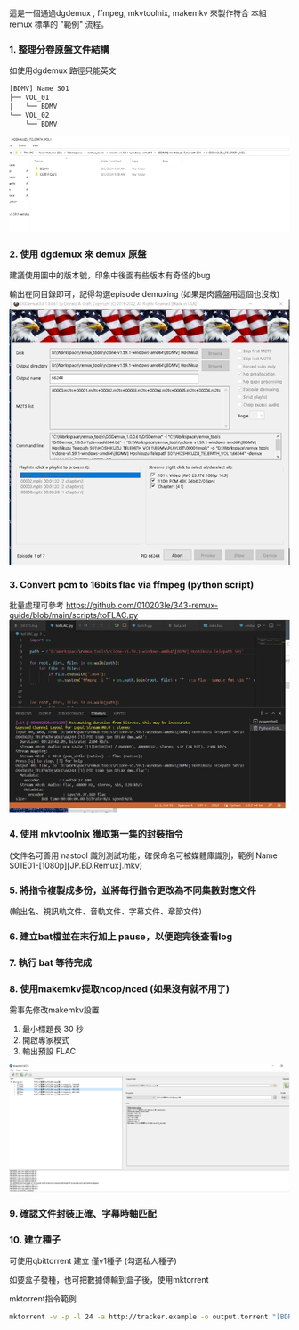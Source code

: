 這是一個通過dgdemux , ffmpeg, mkvtoolnix, makemkv 來製作符合 本組 remux 標準的 "範例" 流程。

### 1.	整理分卷原盤文件結構
如使用dgdemux 路徑只能英文
```
[BDMV] Name S01
├── VOL_01
│   └── BDMV
└── VOL_02
    └── BDMV
```
 ![](img/01.png)
 
### 2. 使用 dgdemux 來 demux 原盤

建議使用圖中的版本號，印象中後面有些版本有奇怪的bug

輸出在同目錄即可，記得勾選episode demuxing (如果是肉醬盤用這個也沒救)
 ![](img/02.png)
 
### 3. Convert pcm to 16bits flac via ffmpeg (python script)
批量處理可參考 <https://github.com/010203le/343-remux-guide/blob/main/scripts/toFLAC.py>
 ![](img/03.png)

### 4. 使用 mkvtoolnix 獲取第一集的封裝指令
(文件名可善用 nastool 識別測試功能，確保命名可被媒體庫識別，範例 Name S01E01-[1080p][JP.BD.Remux].mkv)

### 5. 將指令複製成多份，並將每行指令更改為不同集數對應文件
(輸出名、視訊軌文件、音軌文件、字幕文件、章節文件)

### 6. 建立bat檔並在末行加上 pause，以便跑完後查看log

### 7. 執行 bat 等待完成

### 8. 使用makemkv提取ncop/nced (如果沒有就不用了)
需事先修改makemkv設置
1. 最小標題長 30 秒
2. 開啟專家模式
3. 輸出預設 FLAC

![](img/04.png)

### 9. 確認文件封裝正確、字幕時軸匹配

### 10. 建立種子
可使用qbittorrent 建立 僅v1種子 (勾選私人種子)

如要盒子發種，也可把數據傳輸到盒子後，使用mktorrent

mktorrent指令範例
```sh
mktorrent -v -p -l 24 -a http://tracker.example -o output.torrent "[BDRemux] Name S01"
```
